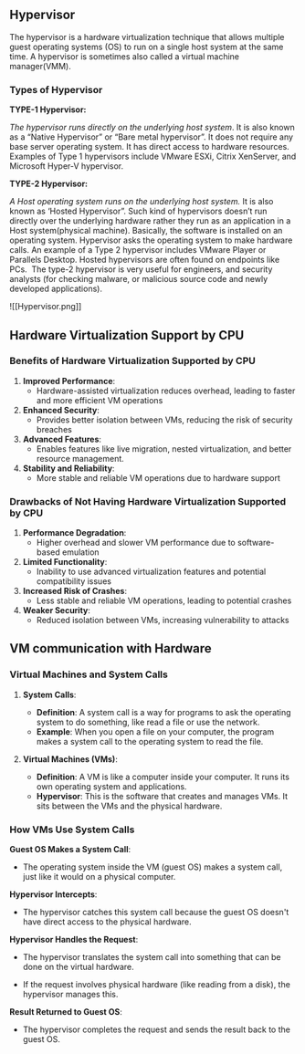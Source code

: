 ## Hypervisor

The hypervisor is a hardware virtualization technique that allows multiple guest operating systems (OS) to run on a single host system at the same time. A hypervisor is sometimes also called a virtual machine manager(VMM).

### Types of Hypervisor 

**TYPE-1 Hypervisor:**   

*The hypervisor runs directly on the underlying host system*. It is also known as a “Native Hypervisor” or “Bare metal hypervisor”. It does not require any base server operating system. It has direct access to hardware resources. Examples of Type 1 hypervisors include VMware ESXi, Citrix XenServer, and Microsoft Hyper-V hypervisor.

**TYPE-2 Hypervisor:**   

*A Host operating system runs on the underlying host system.* It is also known as ‘Hosted Hypervisor”. Such kind of hypervisors doesn’t run directly over the underlying hardware rather they run as an application in a Host system(physical machine). Basically, the software is installed on an operating system. Hypervisor asks the operating system to make hardware calls. An example of a Type 2 hypervisor includes VMware Player or Parallels Desktop. Hosted hypervisors are often found on endpoints like PCs.  The type-2 hypervisor is very useful for engineers, and security analysts (for checking malware, or malicious source code and newly developed applications).

![[Hypervisor.png]]


## Hardware Virtualization Support by CPU

### Benefits of Hardware Virtualization Supported by CPU

1. **Improved Performance**:
    - Hardware-assisted virtualization reduces overhead, leading to faster and more efficient VM operations 
2. **Enhanced Security**:
    - Provides better isolation between VMs, reducing the risk of security breaches
3. **Advanced Features**:
    - Enables features like live migration, nested virtualization, and better resource management.
4. **Stability and Reliability**:
    - More stable and reliable VM operations due to hardware support

### Drawbacks of Not Having Hardware Virtualization Supported by CPU


1. **Performance Degradation**:
    - Higher overhead and slower VM performance due to software-based emulation
2. **Limited Functionality**:
    - Inability to use advanced virtualization features and potential compatibility issues
3. **Increased Risk of Crashes**:
    - Less stable and reliable VM operations, leading to potential crashes
4. **Weaker Security**:
    - Reduced isolation between VMs, increasing vulnerability to attacks

## VM communication with Hardware

### Virtual Machines and System Calls

1. **System Calls**:
    
    - **Definition**: A system call is a way for programs to ask the operating system to do something, like read a file or use the network.
    - **Example**: When you open a file on your computer, the program makes a system call to the operating system to read the file.
2. **Virtual Machines (VMs)**:
    
    - **Definition**: A VM is like a computer inside your computer. It runs its own operating system and applications.
    - **Hypervisor**: This is the software that creates and manages VMs. It sits between the VMs and the physical hardware.

### How VMs Use System Calls

**Guest OS Makes a System Call**:
   
- The operating system inside the VM (guest OS) makes a system call, just like it would on a physical computer.

**Hypervisor Intercepts**:
 
- The hypervisor catches this system call because the guest OS doesn't have direct access to the physical hardware.

**Hypervisor Handles the Request**:
   
- The hypervisor translates the system call into something that can be done on the virtual hardware.

- If the request involves physical hardware (like reading from a disk), the hypervisor manages this.

**Result Returned to Guest OS**:
  
- The hypervisor completes the request and sends the result back to the guest OS.